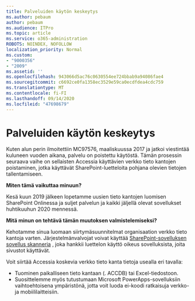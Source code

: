 ```yaml
---
title: Palveluiden käytön keskeytys
ms.author: pebaum
author: pebaum
ms.audience: ITPro
ms.topic: article
ms.service: o365-administration
ROBOTS: NOINDEX, NOFOLLOW
localization_priority: Normal
ms.custom:
- "9000356"
- "2009"
ms.assetid: ''
ms.openlocfilehash: 943066d5ac76c0630554ee724bbab9a94086fae4
ms.sourcegitcommit: c6692ce0fa1358ec3529e59ca0ecdfdea4cdc759
ms.translationtype: MT
ms.contentlocale: fi-FI
ms.lasthandoff: 09/14/2020
ms.locfileid: "47698679"
---
```

# <a name="access-services-retirement"></a>Palveluiden käytön keskeytys

Kuten alun perin ilmoitettiin MC97576, maaliskuussa 2017 ja jatkoi viestintää kuluneen vuoden aikana, palvelu on poistettu käytöstä. Tämän prosessin seuraava vaihe on sellaisten Accessia käyttävien verkko tieto kantojen poistaminen, jotka käyttävät SharePoint-luetteloita pohjana olevien tietojen tallentamiseen.

**Miten tämä vaikuttaa minuun?**

Kesä kuun 2019 jälkeen lopetamme uusien tieto kantojen luomisen SharePoint Onlinessa ja suljet palvelun ja kaikki jäljellä olevat sovellukset huhtikuuhun 2020 mennessä.

**Mitä minun on tehtävä tämän muutoksen valmistelemiseksi?**

Kehotamme sinua luomaan siirtymäsuunnitelmat organisaation verkko tieto kantoja varten. Järjestelmänvalvojat voivat käyttää [SharePoint-sovelluksen sovellus skanneria](https://github.com/SharePoint/PnP-Tools/tree/master/Solutions/SharePoint.AccessApp.Scanner) , joka hankkii luettelon käyttö oikeus sovelluksista, joita sivustot käyttävät.

Voit siirtää Accessia koskevia verkko tieto kanta tietoja usealla eri tavalla:

- Tuominen paikalliseen tieto kantaan (. ACCDB) tai Excel-tiedostoon.
- Suosittelemme myös tutustumaan Microsoft PowerApps-sovelluksiin vaihtoehtoisena ympäristönä, jotta voit luoda ei-koodi ratkaisuja verkko-ja mobiililaitteisiin.